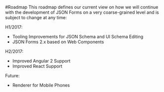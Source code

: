 #Roadmap
This roadmap defines our current view on how we will continue with the development of JSON Forms on a very coarse-grained level and is subject to change at any time:

H1/2017:
 * Tooling Improvements for JSON Schema and UI Schema Editing
 * JSON Forms 2.x based on Web Components

H2/2017:
 * Improved Angular 2 Support
 * Improved React Support

Future:
 * Renderer for Mobile Phones
